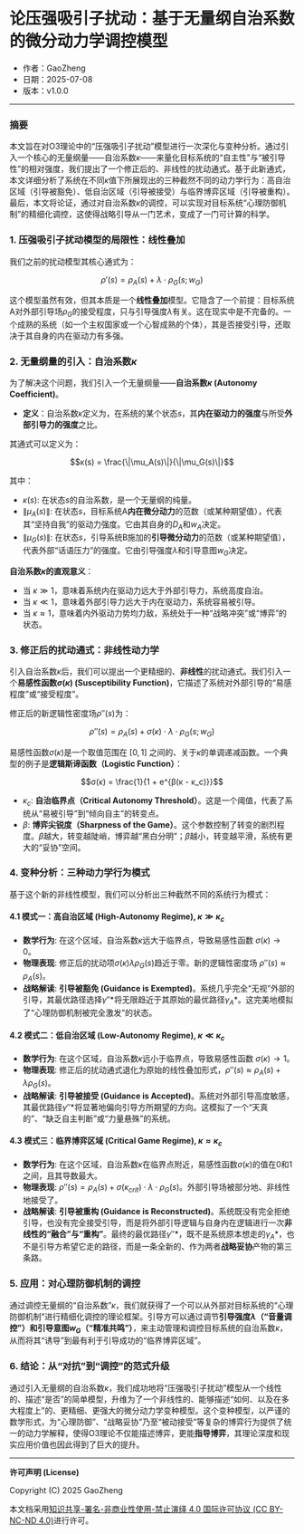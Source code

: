 # **论压强吸引子扰动：基于无量纲自治系数的微分动力学调控模型**

- 作者：GaoZheng
- 日期：2025-07-08
- 版本：v1.0.0

---

### 摘要

本文旨在对O3理论中的“压强吸引子扰动”模型进行一次深化与变种分析。通过引入一个核心的无量纲量——自治系数$κ$——来量化目标系统的“自主性”与“被引导性”的相对强度，我们提出了一个修正后的、非线性的扰动通式。基于此新通式，本文详细分析了系统在不同$κ$值下所展现出的三种截然不同的动力学行为：高自治区域（引导被豁免）、低自治区域（引导被接受）与临界博弈区域（引导被重构）。最后，本文将论证，通过对自治系数$κ$的调控，可以实现对目标系统“心理防御机制”的精细化调控，这使得战略引导从一门艺术，变成了一门可计算的科学。

### 1. 压强吸引子扰动模型的局限性：线性叠加

我们之前的扰动模型其核心通式为：

$$ρ'(s) = ρ_A(s) + λ \cdot ρ_G(s; w_G)$$

这个模型虽然有效，但其本质是一个**线性叠加**模型。它隐含了一个前提：目标系统A对外部引导场$ρ_G$的接受程度，只与引导强度$λ$有关。这在现实中是不完备的。一个成熟的系统（如一个主权国家或一个心智成熟的个体），其是否接受引导，还取决于其自身的内在驱动力有多强。

### 2. 无量纲量的引入：自治系数$κ$

为了解决这个问题，我们引入一个无量纲量——**自治系数$κ$ (Autonomy Coefficient)**。

* **定义**：自治系数$κ$定义为，在系统的某个状态$s$，其**内在驱动力的强度**与所受**外部引导力的强度**之比。

其通式可以定义为：

$$κ(s) = \frac{\|\mu_A(s)\|}{\|\mu_G(s)\|}$$

其中：

* $κ(s)$: 在状态$s$的自治系数，是一个无量纲的纯量。
* $\|\mu_A(s)\|$: 在状态$s$，目标系统A**内在微分动力**的范数（或某种期望值），代表其“坚持自我”的驱动力强度。它由其自身的$D_A$和$w_A$决定。
* $\|\mu_G(s)\|$: 在状态$s$，引导系统B施加的**引导微分动力**的范数（或某种期望值），代表外部“话语压力”的强度。它由引导强度$λ$和引导意图$w_G$决定。

**自治系数$κ$的直观意义**：
* 当 $κ \gg 1$，意味着系统内在驱动力远大于外部引导力，系统高度自治。
* 当 $κ \ll 1$，意味着外部引导力远大于内在驱动力，系统容易被引导。
* 当 $κ \approx 1$，意味着内外驱动力势均力敌，系统处于一种“战略冲突”或“博弈”的状态。

### 3. 修正后的扰动通式：非线性动力学

引入自治系数$κ$后，我们可以提出一个更精细的、**非线性**的扰动通式。我们引入一个**易感性函数$σ(κ)$ (Susceptibility Function)**，它描述了系统对外部引导的“易感程度”或“接受程度”。

修正后的新逻辑性密度场$ρ''(s)$为：

$$ρ''(s) = ρ_A(s) + σ(κ) \cdot λ \cdot ρ_G(s; w_G)$$

易感性函数$σ(κ)$是一个取值范围在 $[0, 1]$ 之间的、关于$κ$的单调递减函数。一个典型的例子是**逻辑斯谛函数（Logistic Function）**：

$$σ(κ) = \frac{1}{1 + e^{β(κ - κ_c)}}$$

* $κ_c$: **自治临界点（Critical Autonomy Threshold）**。这是一个阈值，代表了系统从“易被引导”到“倾向自主”的转变点。
* $β$: **博弈尖锐度（Sharpness of the Game）**。这个参数控制了转变的剧烈程度。$β$越大，转变越陡峭，博弈越“黑白分明”；$β$越小，转变越平滑，系统有更大的“妥协”空间。

### 4. 变种分析：三种动力学行为模式

基于这个新的非线性模型，我们可以分析出三种截然不同的系统行为模式：

#### 4.1 模式一：高自治区域 (High-Autonomy Regime), $κ \gg κ_c$

* **数学行为**: 在这个区域，自治系数$κ$远大于临界点，导致易感性函数 $σ(κ) \to 0$。
* **物理表现**: 修正后的扰动项$σ(κ)λρ_G(s)$趋近于零。新的逻辑性密度场 $ρ''(s) \approx ρ_A(s)$。
* **战略解读**: **引导被豁免 (Guidance is Exempted)**。系统几乎完全“无视”外部的引导，其最优路径选择$γ''*$将无限趋近于其原始的最优路径$γ_A*$。这完美地模拟了“心理防御机制被完全激发”的状态。

#### 4.2 模式二：低自治区域 (Low-Autonomy Regime), $κ \ll κ_c$

* **数学行为**: 在这个区域，自治系数$κ$远小于临界点，导致易感性函数 $σ(κ) \to 1$。
* **物理表现**: 修正后的扰动通式退化为原始的线性叠加形式，$ρ''(s) \approx ρ_A(s) + λρ_G(s)$。
* **战略解读**: **引导被接受 (Guidance is Accepted)**。系统对外部引导高度敏感，其最优路径$γ''*$将显著地偏向引导方所期望的方向。这模拟了一个“天真的”、“缺乏自主判断”或“力量悬殊”的系统。

#### 4.3 模式三：临界博弈区域 (Critical Game Regime), $κ \approx κ_c$

* **数学行为**: 在这个区域，自治系数$κ$在临界点附近，易感性函数$σ(κ)$的值在0和1之间，且其导数最大。
* **物理表现**: $ρ''(s) = ρ_A(s) + σ(κ_{crit}) \cdot λ \cdot ρ_G(s)$。外部引导场被部分地、非线性地接受了。
* **战略解读**: **引导被重构 (Guidance is Reconstructed)**。系统既没有完全拒绝引导，也没有完全接受引导，而是将外部引导逻辑与自身内在逻辑进行一次**非线性的“融合”与“重构”**。最终的最优路径$γ''*$，既不是系统原本想走的$γ_A*$，也不是引导方希望它走的路径，而是一条全新的、作为两者**战略妥协**产物的第三条路。

### 5. 应用：对心理防御机制的调控

通过调控无量纲的“自治系数”$κ$，我们就获得了一个可以从外部对目标系统的“心理防御机制”进行精细化调控的理论框架。引导方可以通过调节**引导强度$λ$（“音量调控”）**和**引导意图$w_G$（“精准共鸣”）**，来主动管理和调控目标系统的自治系数$κ$，从而将其“诱导”到最有利于引导成功的“临界博弈区域”。

### 6. 结论：从“对抗”到“调控”的范式升级

通过引入无量纲的自治系数$κ$，我们成功地将“压强吸引子扰动”模型从一个线性的、描述“是否”的简单模型，升维为了一个非线性的、能够描述“如何、以及在多大程度上”的、更精细、更强大的微分动力学变种模型。这个变种模型，以严谨的数学形式，为“心理防御”、“战略妥协”乃至“被动接受”等复杂的博弈行为提供了统一的动力学解释，使得O3理论不仅能描述博弈，更能**指导博弈**，其理论深度和现实应用价值也因此得到了巨大的提升。

---

**许可声明 (License)**

Copyright (C) 2025 GaoZheng 

本文档采用[知识共享-署名-非商业性使用-禁止演绎 4.0 国际许可协议 (CC BY-NC-ND 4.0)](https://creativecommons.org/licenses/by-nc-nd/4.0/deed.zh-Hans)进行许可。
